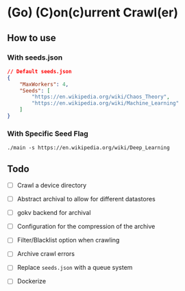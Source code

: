 # (Go) (C)on(c)urrent Crawl(er)

## How to use

### With seeds.json

```JSON
// Default seeds.json
{
    "MaxWorkers": 4,
	"Seeds": [
		"https://en.wikipedia.org/wiki/Chaos_Theory",
		"https://en.wikipedia.org/wiki/Machine_Learning"
	]
}
```

### With Specific Seed Flag

```./main -s https://en.wikipedia.org/wiki/Deep_Learning```

## Todo
* [ ] Crawl a device directory
* [ ] Abstract archival to allow for different datastores
* [ ] gokv backend for archival
* [ ] Configuration for the compression of the archive
* [ ] Filter/Blacklist option when crawling
* [ ] Archive crawl errors
* [ ] Replace ```seeds.json``` with a queue system
* [ ] Dockerize

